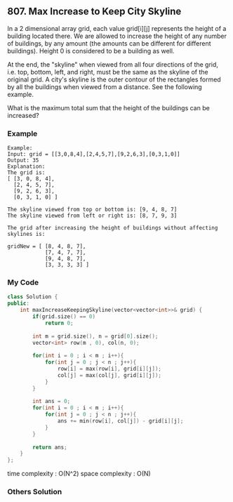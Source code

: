 ## 807. Max Increase to Keep City Skyline

In a 2 dimensional array grid, each value grid[i][j] represents the height of a building located there. We are allowed to increase the height of any number of buildings, by any amount (the amounts can be different for different buildings). Height 0 is considered to be a building as well. 

At the end, the "skyline" when viewed from all four directions of the grid, i.e. top, bottom, left, and right, must be the same as the skyline of the original grid. A city's skyline is the outer contour of the rectangles formed by all the buildings when viewed from a distance. See the following example.

What is the maximum total sum that the height of the buildings can be increased?

### Example
```
Example:
Input: grid = [[3,0,8,4],[2,4,5,7],[9,2,6,3],[0,3,1,0]]
Output: 35
Explanation: 
The grid is:
[ [3, 0, 8, 4], 
  [2, 4, 5, 7],
  [9, 2, 6, 3],
  [0, 3, 1, 0] ]

The skyline viewed from top or bottom is: [9, 4, 8, 7]
The skyline viewed from left or right is: [8, 7, 9, 3]

The grid after increasing the height of buildings without affecting skylines is:

gridNew = [ [8, 4, 8, 7],
            [7, 4, 7, 7],
            [9, 4, 8, 7],
            [3, 3, 3, 3] ]
```

### My Code
```c++
class Solution {
public:
    int maxIncreaseKeepingSkyline(vector<vector<int>>& grid) {
        if(grid.size() == 0)
            return 0;
        
        int m = grid.size(), n = grid[0].size();
        vector<int> row(m , 0), col(n, 0);
        
        for(int i = 0 ; i < m ; i++){
            for(int j = 0 ; j < n ; j++){
                row[i] = max(row[i], grid[i][j]);
                col[j] = max(col[j], grid[i][j]);
            }
        }
        
        int ans = 0;
        for(int i = 0 ; i < m ; i++){
            for(int j = 0 ; j < n ; j++){
                ans += min(row[i], col[j]) - grid[i][j];
            }
        }
        
        return ans;
    }
};
```
time complexity : O(N^2)
space complexity : O(N)

### Others Solution
```c++
```

